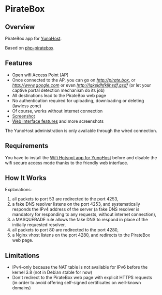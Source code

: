 # PirateBox
## Overview

PirateBox app for [YunoHost](http://yunohost.org/).

Based on [php-piratebox](https://github.com/jvaubourg/php-piratebox).

## Features

* Open wifi Access Point (AP)
* Once connected to the AP, you can go on *http://pirate.box*, or *http://www.google.com* or even *http://lqksjdhfkljhsdf.qsdf* (or let your captive portal detection mechanism do its job)
* All destinations lead to the PirateBox web page
* No authentication required for uploading, downloading or deleting (lawless zone)
* Of course, works without internet connection
* [Screenshot](https://raw.githubusercontent.com/jvaubourg/piratebox_ynh/master/screenshot.png)
* [Web interface features](https://github.com/jvaubourg/php-piratebox) and more screenshots

The YunoHost administration is only available through the wired connection.

## Requirements

You have to install the [Wifi Hotspot app for YunoHost](https://github.com/jvaubourg/hotspot_ynh) before and disable the wifi secure access mode thanks to the friendly web interface.

## How It Works ##

Explanations:

1. all packets to port 53 are redirected to the port 4253,
2. a fake DNS resolver listens on the port 4253, and systematically responds the IPv4 address of the server (a fake DNS resolver is mandatory for responding to any requests, without internet connection),
3. a MASQUERADE rule allows the fake DNS to respond in place of the initially requested resolver,
4. all packets to port 80 are redirected to the port 4280,
5. a Nginx vhost listens on the port 4280, and redirects to the PirateBox web page.

## Limitations ##

* IPv4-only because the NAT table is not available for IPv6 before the kernel 3.8 (not in Debian stable for now)
* Don't redirect to the PirateBox web page with explicit HTTPS requests (in order to avoid offering self-signed certificates on well-known domains)
